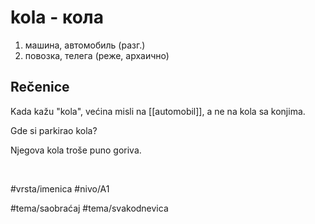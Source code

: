# kola - кола

1. машина, автомобиль (разг.)  
2. повозка, телега (реже, архаично)

## Rečenice

Kada kažu "kola", većina misli na [[automobil]], a ne na kola sa konjima.

Gde si parkirao kola?

Njegova kola troše puno goriva.

<br>

#vrsta/imenica
#nivo/A1

#tema/saobraćaj
#tema/svakodnevica
